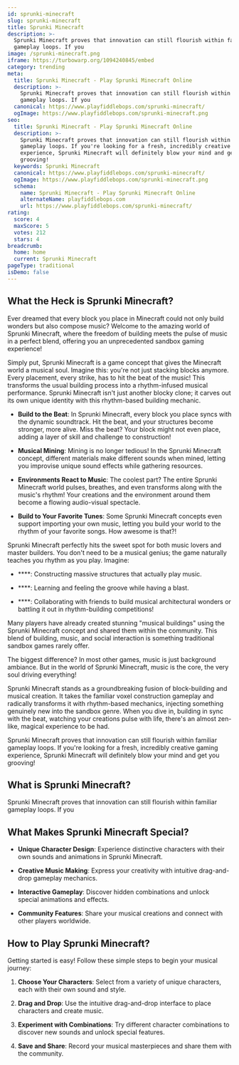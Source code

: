 ```yaml
---
id: sprunki-minecraft
slug: sprunki-minecraft
title: Sprunki Minecraft
description: >-
  Sprunki Minecraft proves that innovation can still flourish within familiar
  gameplay loops. If you
image: /sprunki-minecraft.png
iframe: https://turbowarp.org/1094240845/embed
category: trending
meta:
  title: Sprunki Minecraft - Play Sprunki Minecraft Online
  description: >-
    Sprunki Minecraft proves that innovation can still flourish within familiar
    gameplay loops. If you
  canonical: https://www.playfiddlebops.com/sprunki-minecraft/
  ogImage: https://www.playfiddlebops.com/sprunki-minecraft.png
seo:
  title: Sprunki Minecraft - Play Sprunki Minecraft Online
  description: >-
    Sprunki Minecraft proves that innovation can still flourish within familiar
    gameplay loops. If you're looking for a fresh, incredibly creative gaming
    experience, Sprunki Minecraft will definitely blow your mind and get you
    grooving!
  keywords: Sprunki Minecraft
  canonical: https://www.playfiddlebops.com/sprunki-minecraft/
  ogImage: https://www.playfiddlebops.com/sprunki-minecraft.png
  schema:
    name: Sprunki Minecraft - Play Sprunki Minecraft Online
    alternateName: playfiddlebops.com
    url: https://www.playfiddlebops.com/sprunki-minecraft/
rating:
  score: 4
  maxScore: 5
  votes: 212
  stars: 4
breadcrumb:
  home: home
  current: Sprunki Minecraft
pageType: traditional
isDemo: false
---
```


## What the Heck is Sprunki Minecraft?

Ever dreamed that every block you place in Minecraft could not only build wonders but also compose music? Welcome to the amazing world of Sprunki Minecraft, where the freedom of building meets the pulse of music in a perfect blend, offering you an unprecedented sandbox gaming experience!

Simply put, Sprunki Minecraft is a game concept that gives the Minecraft world a musical soul. Imagine this: you're not just stacking blocks anymore. Every placement, every strike, has to hit the beat of the music! This transforms the usual building process into a rhythm-infused musical performance. Sprunki Minecraft isn't just another blocky clone; it carves out its own unique identity with this rhythm-based building mechanic.

- **Build to the Beat**: In Sprunki Minecraft, every block you place syncs with the dynamic soundtrack. Hit the beat, and your structures become stronger, more alive. Miss the beat? Your block might not even place, adding a layer of skill and challenge to construction!

- **Musical Mining**: Mining is no longer tedious! In the Sprunki Minecraft concept, different materials make different sounds when mined, letting you improvise unique sound effects while gathering resources.

- **Environments React to Music**: The coolest part? The entire Sprunki Minecraft world pulses, breathes, and even transforms along with the music's rhythm! Your creations and the environment around them become a flowing audio-visual spectacle.

- **Build to Your Favorite Tunes**: Some Sprunki Minecraft concepts even support importing your own music, letting you build your world to the rhythm of your favorite songs. How awesome is that?!

Sprunki Minecraft perfectly hits the sweet spot for both music lovers and master builders. You don't need to be a musical genius; the game naturally teaches you rhythm as you play. Imagine:

- ****: Constructing massive structures that actually play music.

- ****: Learning and feeling the groove while having a blast.

- ****: Collaborating with friends to build musical architectural wonders or battling it out in rhythm-building competitions!

Many players have already created stunning "musical buildings" using the Sprunki Minecraft concept and shared them within the community. This blend of building, music, and social interaction is something traditional sandbox games rarely offer.

The biggest difference? In most other games, music is just background ambiance. But in the world of Sprunki Minecraft, music is the core, the very soul driving everything!

Sprunki Minecraft stands as a groundbreaking fusion of block-building and musical creation. It takes the familiar voxel construction gameplay and radically transforms it with rhythm-based mechanics, injecting something genuinely new into the sandbox genre. When you dive in, building in sync with the beat, watching your creations pulse with life, there's an almost zen-like, magical experience to be had.

Sprunki Minecraft proves that innovation can still flourish within familiar gameplay loops. If you're looking for a fresh, incredibly creative gaming experience, Sprunki Minecraft will definitely blow your mind and get you grooving!

## What is Sprunki Minecraft?

Sprunki Minecraft proves that innovation can still flourish within familiar gameplay loops. If you

## What Makes Sprunki Minecraft Special?

- **Unique Character Design**: Experience distinctive characters with their own sounds and animations in Sprunki Minecraft.

- **Creative Music Making**: Express your creativity with intuitive drag-and-drop gameplay mechanics.

- **Interactive Gameplay**: Discover hidden combinations and unlock special animations and effects.

- **Community Features**: Share your musical creations and connect with other players worldwide.

## How to Play Sprunki Minecraft?

Getting started is easy! Follow these simple steps to begin your musical journey:

1. **Choose Your Characters**: Select from a variety of unique characters, each with their own sound and style.

1. **Drag and Drop**: Use the intuitive drag-and-drop interface to place characters and create music.

1. **Experiment with Combinations**: Try different character combinations to discover new sounds and unlock special features.

1. **Save and Share**: Record your musical masterpieces and share them with the community.

